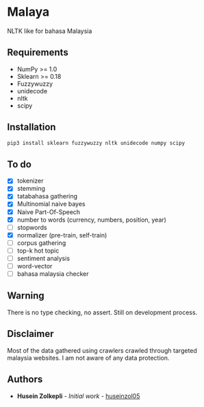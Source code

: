 # Malaya
NLTK like for bahasa Malaysia

## Requirements
  * NumPy >= 1.0
  * Sklearn >= 0.18
  * Fuzzywuzzy
  * unidecode
  * nltk
  * scipy

## Installation

```bash
pip3 install sklearn fuzzywuzzy nltk unidecode numpy scipy
```

## To do

- [x] tokenizer
- [x] stemming
- [x] tatabahasa gathering
- [x] Multinomial naive bayes
- [x] Naive Part-Of-Speech
- [x] number to words (currency, numbers, position, year)
- [ ] stopwords
- [x] normalizer (pre-train, self-train)
- [ ] corpus gathering
- [ ] top-k hot topic
- [ ] sentiment analysis
- [ ] word-vector
- [ ] bahasa malaysia checker

## Warning

There is no type checking, no assert. Still on development process.

## Disclaimer

Most of the data gathered using crawlers crawled through targeted malaysia websites. I am not aware of any data protection.

## Authors

* **Husein Zolkepli** - *Initial work* - [huseinzol05](https://github.com/huseinzol05)
